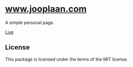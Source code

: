 # www.jooplaan.com

A simple personal page.

[Live](http://www.jooplaan.com/)

## License

This package is licensed under the terms of the MIT license.
